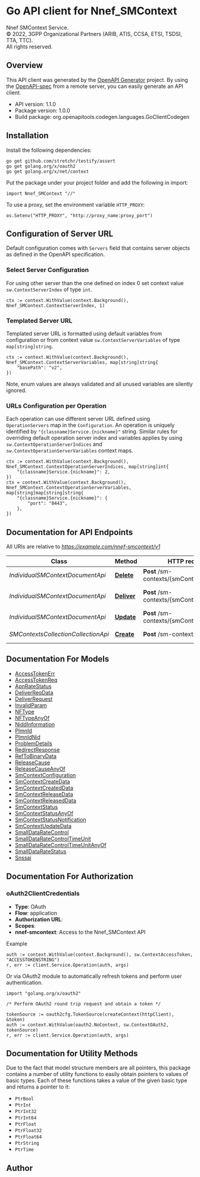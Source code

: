 # Go API client for Nnef_SMContext

Nnef SMContext Service.  
© 2022, 3GPP Organizational Partners (ARIB, ATIS, CCSA, ETSI, TSDSI, TTA, TTC).  
All rights reserved.


## Overview
This API client was generated by the [OpenAPI Generator](https://openapi-generator.tech) project.  By using the [OpenAPI-spec](https://www.openapis.org/) from a remote server, you can easily generate an API client.

- API version: 1.1.0
- Package version: 1.0.0
- Build package: org.openapitools.codegen.languages.GoClientCodegen

## Installation

Install the following dependencies:

```shell
go get github.com/stretchr/testify/assert
go get golang.org/x/oauth2
go get golang.org/x/net/context
```

Put the package under your project folder and add the following in import:

```golang
import Nnef_SMContext "//"
```

To use a proxy, set the environment variable `HTTP_PROXY`:

```golang
os.Setenv("HTTP_PROXY", "http://proxy_name:proxy_port")
```

## Configuration of Server URL

Default configuration comes with `Servers` field that contains server objects as defined in the OpenAPI specification.

### Select Server Configuration

For using other server than the one defined on index 0 set context value `sw.ContextServerIndex` of type `int`.

```golang
ctx := context.WithValue(context.Background(), Nnef_SMContext.ContextServerIndex, 1)
```

### Templated Server URL

Templated server URL is formatted using default variables from configuration or from context value `sw.ContextServerVariables` of type `map[string]string`.

```golang
ctx := context.WithValue(context.Background(), Nnef_SMContext.ContextServerVariables, map[string]string{
	"basePath": "v2",
})
```

Note, enum values are always validated and all unused variables are silently ignored.

### URLs Configuration per Operation

Each operation can use different server URL defined using `OperationServers` map in the `Configuration`.
An operation is uniquely identified by `"{classname}Service.{nickname}"` string.
Similar rules for overriding default operation server index and variables applies by using `sw.ContextOperationServerIndices` and `sw.ContextOperationServerVariables` context maps.

```golang
ctx := context.WithValue(context.Background(), Nnef_SMContext.ContextOperationServerIndices, map[string]int{
	"{classname}Service.{nickname}": 2,
})
ctx = context.WithValue(context.Background(), Nnef_SMContext.ContextOperationServerVariables, map[string]map[string]string{
	"{classname}Service.{nickname}": {
		"port": "8443",
	},
})
```

## Documentation for API Endpoints

All URIs are relative to *https://example.com/nnef-smcontext/v1*

Class | Method | HTTP request | Description
------------ | ------------- | ------------- | -------------
*IndividualSMContextDocumentApi* | [**Delete**](docs/IndividualSMContextDocumentApi.md#delete) | **Post** /sm-contexts/{smContextId}/release | Delete SM Context
*IndividualSMContextDocumentApi* | [**Deliver**](docs/IndividualSMContextDocumentApi.md#deliver) | **Post** /sm-contexts/{smContextId}/deliver | Deliver Uplink MO Data
*IndividualSMContextDocumentApi* | [**Update**](docs/IndividualSMContextDocumentApi.md#update) | **Post** /sm-contexts/{smContextId}/update | Update SM Context
*SMContextsCollectionCollectionApi* | [**Create**](docs/SMContextsCollectionCollectionApi.md#create) | **Post** /sm-contexts | Create SM Context


## Documentation For Models

 - [AccessTokenErr](docs/AccessTokenErr.md)
 - [AccessTokenReq](docs/AccessTokenReq.md)
 - [ApnRateStatus](docs/ApnRateStatus.md)
 - [DeliverReqData](docs/DeliverReqData.md)
 - [DeliverRequest](docs/DeliverRequest.md)
 - [InvalidParam](docs/InvalidParam.md)
 - [NFType](docs/NFType.md)
 - [NFTypeAnyOf](docs/NFTypeAnyOf.md)
 - [NiddInformation](docs/NiddInformation.md)
 - [PlmnId](docs/PlmnId.md)
 - [PlmnIdNid](docs/PlmnIdNid.md)
 - [ProblemDetails](docs/ProblemDetails.md)
 - [RedirectResponse](docs/RedirectResponse.md)
 - [RefToBinaryData](docs/RefToBinaryData.md)
 - [ReleaseCause](docs/ReleaseCause.md)
 - [ReleaseCauseAnyOf](docs/ReleaseCauseAnyOf.md)
 - [SmContextConfiguration](docs/SmContextConfiguration.md)
 - [SmContextCreateData](docs/SmContextCreateData.md)
 - [SmContextCreatedData](docs/SmContextCreatedData.md)
 - [SmContextReleaseData](docs/SmContextReleaseData.md)
 - [SmContextReleasedData](docs/SmContextReleasedData.md)
 - [SmContextStatus](docs/SmContextStatus.md)
 - [SmContextStatusAnyOf](docs/SmContextStatusAnyOf.md)
 - [SmContextStatusNotification](docs/SmContextStatusNotification.md)
 - [SmContextUpdateData](docs/SmContextUpdateData.md)
 - [SmallDataRateControl](docs/SmallDataRateControl.md)
 - [SmallDataRateControlTimeUnit](docs/SmallDataRateControlTimeUnit.md)
 - [SmallDataRateControlTimeUnitAnyOf](docs/SmallDataRateControlTimeUnitAnyOf.md)
 - [SmallDataRateStatus](docs/SmallDataRateStatus.md)
 - [Snssai](docs/Snssai.md)


## Documentation For Authorization



### oAuth2ClientCredentials


- **Type**: OAuth
- **Flow**: application
- **Authorization URL**: 
- **Scopes**: 
 - **nnef-smcontext**: Access to the Nnef_SMContext API

Example

```golang
auth := context.WithValue(context.Background(), sw.ContextAccessToken, "ACCESSTOKENSTRING")
r, err := client.Service.Operation(auth, args)
```

Or via OAuth2 module to automatically refresh tokens and perform user authentication.

```golang
import "golang.org/x/oauth2"

/* Perform OAuth2 round trip request and obtain a token */

tokenSource := oauth2cfg.TokenSource(createContext(httpClient), &token)
auth := context.WithValue(oauth2.NoContext, sw.ContextOAuth2, tokenSource)
r, err := client.Service.Operation(auth, args)
```


## Documentation for Utility Methods

Due to the fact that model structure members are all pointers, this package contains
a number of utility functions to easily obtain pointers to values of basic types.
Each of these functions takes a value of the given basic type and returns a pointer to it:

* `PtrBool`
* `PtrInt`
* `PtrInt32`
* `PtrInt64`
* `PtrFloat`
* `PtrFloat32`
* `PtrFloat64`
* `PtrString`
* `PtrTime`

## Author



